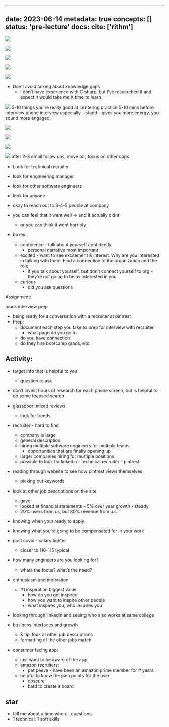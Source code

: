 
---
date: 2023-06-14
metadata: true
concepts: []
status: 'pre-lecture'
docs: 
cite: ['rithm']
---
![](../assets/image/6-14-23-1686766580645.jpeg)

![](../assets/image/6-14-23-1686766568133.jpeg)


![](../assets/image/6-14-23-1686766547583.jpeg)

![](../assets/image/6-14-23-1686766536387.jpeg)

![](../assets/image/6-14-23-1686763166559.jpeg)

- Don’t avoid talking about knowledge gaps
	- I don’t have experience with C sharp, but I’ve researched it and expect it would take me X time to learn.


![](../assets/image/6-14-23-1686763268460.jpeg)
5-10 things you’re really good at 
centering practice 5-10 mins before interview
phone interview especially - stand - gives you more energy, you sound more engaged.



![](../assets/image/6-14-23-1686763498227.jpeg)


![](../assets/image/6-14-23-1686763529653.jpeg)

![](../assets/image/6-14-23-1686763627843.jpeg)

![](../assets/image/6-14-23-1686763720054.jpeg)
after 2-3 email follow ups, move on, focus on other opps


- Look for technical recruiter
- look for engineering manager
- look for other software engineers
- look for anyone
- okay to reach out to 3-4-5 people at company


- you can feel that it went well → and it actually didnt’
	- or you can think it went horribly
- boxes
	- confidence - talk about yourself confidently.
		- personal narrative most important
	- excited - want to see excitement & interest. Why are you interested in talking with them. Find a connection to the organization and the role
		- if you talk about yourself, but don’t connect yourself to org - they’re not going to be as interested in you
	- curious
		- did you ask questions


Assignment:

mock interview prep
- being ready for a conversation with a recruiter at pintrest
- Prep:
	- document each step you take to prep for interview with recruiter
		- what page do you go to
	- do you have connection
	- do they hire bootcamp grads, etc.


## Activity:

- target info that is helpful to you
	- question to ask
- don’t invest hours of research for each phone screen, but is helpful to do some focused search
- glassdoor: mixed reviews
	- look for trends
- recruiter - hard to find
	- company is large
	- general description
	- hiring multiple software engineers for multiple teams
		- opportunities that are finally opening up
	- larger companies hiring for multiple positions
	- possible to look for linkedin - technical recruiter - pintrest
- reading through website to see how pintrest views themselves
	- picking out keywords
- look at other job descriptions on the site
	- gave 
	- looked at financial statements - 5% over year growth - steady
	- 20% users from us, but 80% revenue from u.s.

- knowing when your ready to apply
- knowing what you’re going to be compensated for in your work
- post covid - salary tighter
	- closer to 110-115  typical
- how many engineers are you looking for?
	- whats the focus? what’s the need?
- enthusiasm and motivation
	- #1 inspiration biggest value
		- how do you get inspired
		- how you want to inspire other people
		- what inspires you, who inspires you
- looking through linkedin and seeing who also works at same college
- business interfaces and growth
	- & tip: look at other job descriptions
	- formatting of the other jobs match
- consumer facing app:
	- just want to be aware of the app
	- amazon recruiters:
		- pet peeve - have been an amazon prime member for # years
	- helpful to know the pain points for the user
		- obscure
		- hard to create a board


## star

- tell me about a time when… questions
- 1 technical, 1 soft skills 